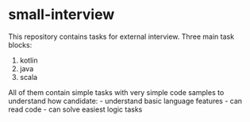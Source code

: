 # small-interview
This repository contains tasks for external interview. Three main task blocks:
1) kotlin
2) java
3) scala

All of them contain simple tasks with very simple code samples to understand how candidate:
    - understand basic language features
    - can read code
    - can solve easiest logic tasks
